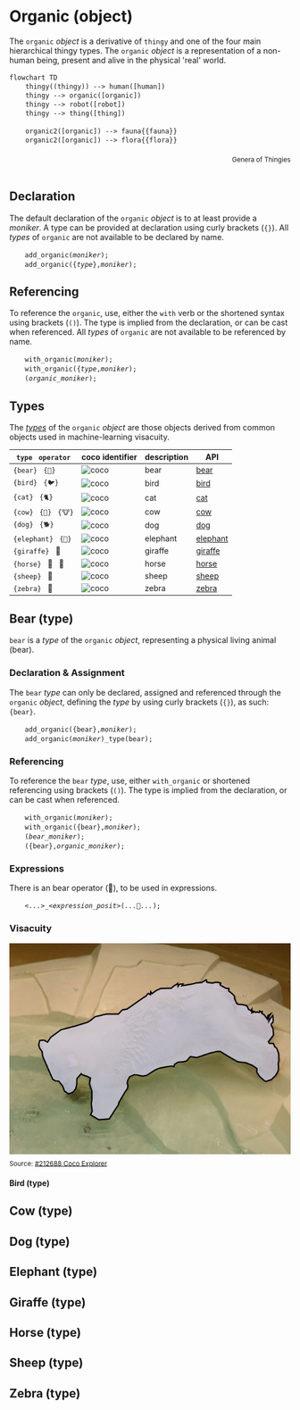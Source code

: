 # Organic (object)
The `organic` *object* is a derivative of `thingy` and one of the four main hierarchical thingy types.  The `organic` *object* is a representation of a non-human being, present and alive in the physical 'real' world.

```mermaid
flowchart TD
    thingy((thingy)) --> human([human])
    thingy --> organic([organic])
    thingy --> robot([robot])
    thingy --> thing([thing])

    organic2([organic]) --> fauna{{fauna}}
    organic2([organic]) --> flora{{flora}}
```
<div style="text-align: right"><sub>Genera of Thingies</sub></div><br>

## Declaration
The default declaration of the `organic` *object* is to at least provide a *moniker*. A type can be provided at declaration using curly brackets (`{}`). All *types* of `organic` are not available to be declared by name.

&nbsp;&nbsp;&nbsp;&nbsp;&nbsp;&nbsp; `add_organic(`*`moniker`*`);`<br>
&nbsp;&nbsp;&nbsp;&nbsp;&nbsp;&nbsp; `add_organic({`*`type`*`},`*`moniker`*`);`

## Referencing
To reference the `organic`, use, either the `with` verb or the shortened syntax using brackets (`()`).  The type is implied from the declaration, or can be cast when referenced. All *types* of `organic` are not available to be referenced by name.

&nbsp;&nbsp;&nbsp;&nbsp;&nbsp;&nbsp; `with_organic(`*`moniker`*`);`<br>
&nbsp;&nbsp;&nbsp;&nbsp;&nbsp;&nbsp; `with_organic({`*`type`*`,`*`moniker`*`);`<br>
&nbsp;&nbsp;&nbsp;&nbsp;&nbsp;&nbsp; `(`*`organic_moniker`*`);`

<a name="types"></a>
## Types
The [*types*](../../metaphysic/prop/type.md#organic) of the `organic` *object* are those objects derived from common objects used in machine-learning visacuity.

| `type` &nbsp; `operator` | coco identifier |description | API |
| --- | --- | --- | -- |
| <a name="{bear}"></a> `{bear}` &nbsp; `{🐻}` | ![coco](https://cocodataset.org/images/cocoicons/23.jpg) | bear | [bear](#bear) |
| <a name="{bird}"></a> `{bird}` &nbsp; `{🐦}` | ![coco](https://cocodataset.org/images/cocoicons/16.jpg) | bird | [bird](#bird) |
| <a name="{cat}"></a> `{cat}` &nbsp; `{🐈}` | ![coco](https://cocodataset.org/images/cocoicons/17.jpg) | cat | [cat](./cat.md) |
| <a name="{cow}"></a> `{cow}` &nbsp; `{🐄}` &nbsp; `{🐮}` | ![coco](https://cocodataset.org/images/cocoicons/21.jpg) | cow | [cow](#cow) |
| <a name="{dog}"></a> `{dog}` &nbsp; `{🐕}` | ![coco](https://cocodataset.org/images/cocoicons/18.jpg) | dog | [dog](#dog) |
| <a name="{elephant}"></a> `{elephant}` &nbsp; `{🐘}` | ![coco](https://cocodataset.org/images/cocoicons/22.jpg) | elephant | [elephant](#elephant) |
| <a name="{giraffe}"></a> `{giraffe}` &nbsp; 🦒 | ![coco](https://cocodataset.org/images/cocoicons/25.jpg) | giraffe | [giraffe](#giraffe) |
| <a name="{horse}"></a> `{horse}` &nbsp; 🐎 &nbsp; 🐴 | ![coco](https://cocodataset.org/images/cocoicons/19.jpg) | horse | [horse](#horse) |
| <a name="{sheep}"></a> `{sheep}` &nbsp; 🐑 | ![coco](https://cocodataset.org/images/cocoicons/20.jpg) | sheep | [sheep](#sheep) |
| <a name="{zebra}"></a> `{zebra}` &nbsp; 🦓 | ![coco](https://cocodataset.org/images/cocoicons/24.jpg) | zebra | [zebra](#zebra) |

<a name="bear"></a>
## Bear (type)
`bear` is a *type* of the `organic` *object*, representing a physical living animal (bear).

### Declaration & Assignment
The `bear` *type* can only be declared, assigned and referenced through the `organic` *object*, defining the *type* by using curly brackets (`{}`), as such: `{bear}`.  

&nbsp;&nbsp;&nbsp;&nbsp;&nbsp;&nbsp; `add_organic({bear},`*`moniker`*`);`<br>
&nbsp;&nbsp;&nbsp;&nbsp;&nbsp;&nbsp; `add_organic(`*`moniker`*`)_type(bear);`

### Referencing
To reference the `bear` *type*, use, either `with_organic` or shortened referencing using brackets (`()`).  The type is implied from the declaration, or can be cast when referenced.

&nbsp;&nbsp;&nbsp;&nbsp;&nbsp;&nbsp; `with_organic(`*`moniker`*`);`<br>
&nbsp;&nbsp;&nbsp;&nbsp;&nbsp;&nbsp; `with_organic({bear},`*`moniker`*`);`<br>
&nbsp;&nbsp;&nbsp;&nbsp;&nbsp;&nbsp; `(`*`bear_moniker`*`);`<br>
&nbsp;&nbsp;&nbsp;&nbsp;&nbsp;&nbsp; `({bear},`*`organic_moniker`*`);`<br>

### Expressions
There is an bear operator (🐻), to be used in expressions.

&nbsp;&nbsp;&nbsp;&nbsp;&nbsp;&nbsp; *`<...>`*`_`*`<expression_posit>`*`(`*`...`*`🐻`*`...`*`);`

### Visacuity

![bear](../../_img/bear.png)<br><sub>Source: [#212688 Coco Explorer](https://cocodataset.org/#explore?id=212688)</sub>

<a name="bird"></a>
#### Bird (type)


<a name="cow"></a>
## Cow (type)

<a name="dog"></a>
## Dog (type)

<a name="elephant"></a>
## Elephant (type)

<a name="giraffe"></a>
## Giraffe (type)

<a name="horse"></a>
## Horse (type)

<a name="sheep"></a>
## Sheep (type)

<a name="zebra"></a>
## Zebra (type)